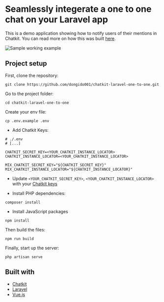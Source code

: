 # Seamlessly integerate a one to one chat on your Laravel app

This is a demo application showing how to notify users of their mentions in Chatkit. You can read more on how this was built [here](http://chatkit.com).


![Sample working example](./screenshots/one-on-one.gif)

## Project setup

First, clone the repository:
```
git clone https://github.com/dongido001/chatkit-laravel-one-to-one.git
```

Go to the project folder:

```
cd chatkit-laravel-one-to-one
```

Create your env file:

```
cp .env.example .env
```
- Add Chatkit Keys:

```
# ./.env
# [...]

CHATKIT_SECRET_KEY=<YOUR_CHATKIT_INSTANCE_LOCATOR>
CHATKIT_INSTANCE_LOCATOR=<YOUR_CHATKIT_INSTANCE_LOCATOR>

MIX_CHATKIT_SECRET_KEY="${CHATKIT_SECRET_KEY}"
MIX_CHATKIT_INSTANCE_LOCATOR="${CHATKIT_INSTANCE_LOCATOR}"
```

- Update `<YOUR_CHATKIT_SECRET_KEY>`, `<YOUR_CHATKIT_INSTANCE_LOCATOR>` with your [Chatkit keys](https://pusher.com/chatkit)


- Install PHP dependencies:

```
composer install
```

- Install JavaScript packages

```
npm install
```

Then build the files:

```
npm run build
```

Finally, start up the server:

```
php artisan serve
```

## Built with
 - [Chatkit](https://pusher.com/chatkit)
 - [Laravel](https://laravel.com)
 - [Vue.js](https://vuejs.org)